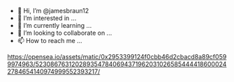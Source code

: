 - 👋 Hi, I’m @jamesbraun12
- 👀 I’m interested in ...
- 🌱 I’m currently learning ...
- 💞️ I’m looking to collaborate on ...
- 📫 How to reach me ...

<!---
jamesbraun12/jamesbraun12 is a ✨ special ✨ repository because its `README.md` (this file) appears on your GitHub profile.
You can click the Preview link to take a look at your changes.
--->
https://opensea.io/assets/matic/0x2953399124f0cbb46d2cbacd8a89cf0599974963/52308676312028935478406943719620310265854444186000242784654140974999552393217/
